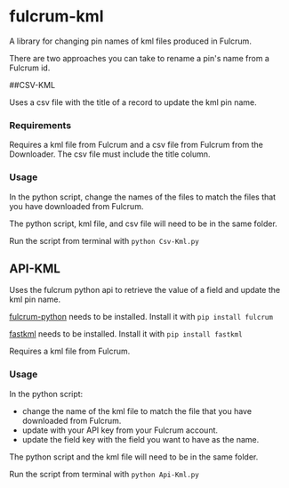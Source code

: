 # fulcrum-kml

A library for changing pin names of kml files produced in Fulcrum. 

There are two approaches you can take to rename a pin's name from a Fulcrum id.  


##CSV-KML

Uses a csv file with the title of a record to update the kml pin name.  

### Requirements

Requires a kml file from Fulcrum and a csv file from Fulcrum from the Downloader.
The csv file must include the title column.  

### Usage

In the python script, change the names of the files to match the files that you have downloaded from Fulcrum.  

The python script, kml file, and csv file will need to be in the same folder.  

Run the script from terminal with `python Csv-Kml.py`


## API-KML

Uses the fulcrum python api to retrieve the value of a field and update the kml pin name. 

[fulcrum-python](https://github.com/fulcrumapp/fulcrum-python) needs to be installed.  Install it with `pip install fulcrum`

[fastkml](https://fastkml.readthedocs.io/en/latest/installing.html) needs to be installed. Install it with `pip install fastkml`

Requires a kml file from Fulcrum.  

### Usage

In the python script:
  - change the name of the kml file to match the file that you have downloaded from Fulcrum.
  - update with your API key from your Fulcrum account.  
  - update the field key with the field you want to have as the name.  

The python script and the kml file will need to be in the same folder.

Run the script from terminal with `python Api-Kml.py`

 


